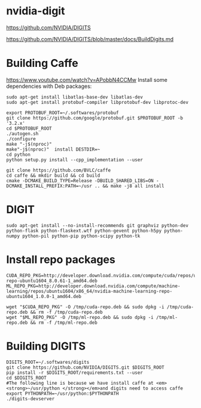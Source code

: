 # nvidia-digit
https://github.com/NVIDIA/DIGITS

https://github.com/NVIDIA/DIGITS/blob/master/docs/BuildDigits.md

# Building Caffe
https://www.youtube.com/watch?v=APobbN4CCMw
Install some dependencies with Deb packages:
```
sudo apt-get install libatlas-base-dev libatlas-dev
sudo apt-get install protobuf-compiler libprotobuf-dev libprotoc-dev

export PROTOBUF_ROOT=~/.softwares/protobuf
git clone https://github.com/google/protobuf.git $PROTOBUF_ROOT -b '3.2.x'
cd $PROTOBUF_ROOT
./autogen.sh
./configure
make "-j$(nproc)"
make"-j$(nproc)"  install DESTDIR=~
cd python
python setup.py install --cpp_implementation --user

git clone https://github.com/BVLC/caffe
cd caffe && mkdir build && cd build
cmake -DCMAKE_BUILD_TYPE=Release -DBUILD_SHARED_LIBS=ON -DCMAKE_INSTALL_PREFIX:PATH=~/usr .. && make -j8 all install

```
# DIGIT
```
sudo apt-get install --no-install-recommends git graphviz python-dev python-flask python-flaskext.wtf python-gevent python-h5py python-numpy python-pil python-pip python-scipy python-tk
```
# Install repo packages
```
CUDA_REPO_PKG=http://developer.download.nvidia.com/compute/cuda/repos/ubuntu1604/x86_64/cuda-repo-ubuntu1604_8.0.61-1_amd64.deb
ML_REPO_PKG=http://developer.download.nvidia.com/compute/machine-learning/repos/ubuntu1604/x86_64/nvidia-machine-learning-repo-ubuntu1604_1.0.0-1_amd64.deb

wget "$CUDA_REPO_PKG" -O /tmp/cuda-repo.deb && sudo dpkg -i /tmp/cuda-repo.deb && rm -f /tmp/cuda-repo.deb 
wget "$ML_REPO_PKG" -O /tmp/ml-repo.deb && sudo dpkg -i /tmp/ml-repo.deb && rm -f /tmp/ml-repo.deb
```
# Building DIGITS
```
DIGITS_ROOT=~/.softwares/digits
git clone https://github.com/NVIDIA/DIGITS.git $DIGITS_ROOT
pip install -r $DIGITS_ROOT/requirements.txt --user
cd $DIGITS_ROOT
#The following line is because we have install caffe at <em><strong>~/usr/python </strong></em>and digits need to access caffe
export PYTHONPATH=~/usr/python:$PYTHONPATH 
./digits-devserver
```
